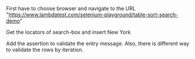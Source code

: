 First have to choose browser and navigate to the URL "https://www.lambdatest.com/selenium-playground/table-sort-search-demo"

Get the locators of search-box and insert New York 

Add the assertion to validate the entry message. Also, there is different way to validate the rows by iteration.



